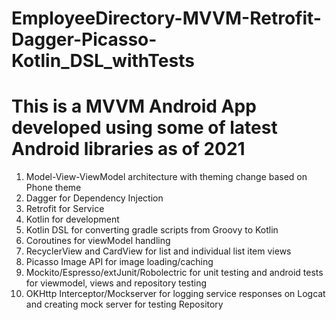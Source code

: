 # EmployeeDirectory-MVVM-Retrofit-Dagger-Picasso-Kotlin_DSL_withTests

# This is a MVVM Android App developed using some of latest Android libraries as of 2021

1. Model-View-ViewModel architecture with theming change based on Phone theme
2. Dagger for Dependency Injection
3. Retrofit for Service
4. Kotlin for development
5. Kotlin DSL for converting gradle scripts from Groovy to Kotlin
6. Coroutines for viewModel handling
7. RecyclerView and CardView for list and individual list item views
8. Picasso Image API for image loading/caching
9. Mockito/Espresso/extJunit/Robolectric for unit testing and android tests for viewmodel, views and repository testing
10. OKHttp Interceptor/Mockserver for logging service responses on Logcat and creating mock server for testing Repository
